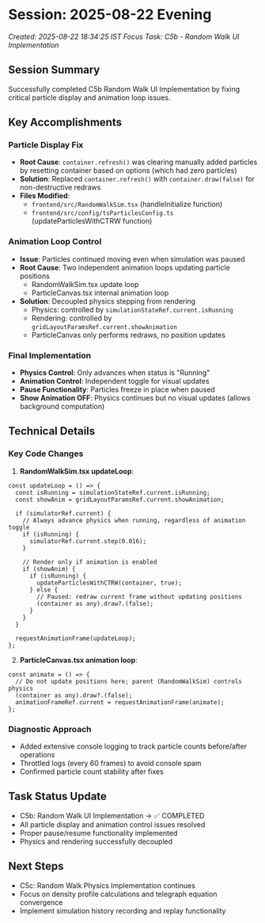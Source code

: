 # Session: 2025-08-22 Evening

_Created: 2025-08-22 18:34:25 IST_
_Focus Task: C5b - Random Walk UI Implementation_

## Session Summary

Successfully completed C5b Random Walk UI Implementation by fixing critical particle display and animation loop issues.

## Key Accomplishments

### Particle Display Fix
- **Root Cause**: `container.refresh()` was clearing manually added particles by resetting container based on options (which had zero particles)
- **Solution**: Replaced `container.refresh()` with `container.draw(false)` for non-destructive redraws
- **Files Modified**: 
  - `frontend/src/RandomWalkSim.tsx` (handleInitialize function)
  - `frontend/src/config/tsParticlesConfig.ts` (updateParticlesWithCTRW function)

### Animation Loop Control
- **Issue**: Particles continued moving even when simulation was paused
- **Root Cause**: Two independent animation loops updating particle positions
  - RandomWalkSim.tsx update loop
  - ParticleCanvas.tsx internal animation loop
- **Solution**: Decoupled physics stepping from rendering
  - Physics: controlled by `simulationStateRef.current.isRunning`
  - Rendering: controlled by `gridLayoutParamsRef.current.showAnimation`
  - ParticleCanvas only performs redraws, no position updates

### Final Implementation
- **Physics Control**: Only advances when status is "Running"
- **Animation Control**: Independent toggle for visual updates
- **Pause Functionality**: Particles freeze in place when paused
- **Show Animation OFF**: Physics continues but no visual updates (allows background computation)

## Technical Details

### Key Code Changes

1. **RandomWalkSim.tsx updateLoop**:
```tsx
const updateLoop = () => {
  const isRunning = simulationStateRef.current.isRunning;
  const showAnim = gridLayoutParamsRef.current.showAnimation;

  if (simulatorRef.current) {
    // Always advance physics when running, regardless of animation toggle
    if (isRunning) {
      simulatorRef.current.step(0.016);
    }

    // Render only if animation is enabled
    if (showAnim) {
      if (isRunning) {
        updateParticlesWithCTRW(container, true);
      } else {
        // Paused: redraw current frame without updating positions
        (container as any).draw?.(false);
      }
    }
  }

  requestAnimationFrame(updateLoop);
};
```

2. **ParticleCanvas.tsx animation loop**:
```tsx
const animate = () => {
  // Do not update positions here; parent (RandomWalkSim) controls physics
  (container as any).draw?.(false);
  animationFrameRef.current = requestAnimationFrame(animate);
};
```

### Diagnostic Approach
- Added extensive console logging to track particle counts before/after operations
- Throttled logs (every 60 frames) to avoid console spam
- Confirmed particle count stability after fixes

## Task Status Update
- C5b: Random Walk UI Implementation → ✅ COMPLETED
- All particle display and animation control issues resolved
- Proper pause/resume functionality implemented
- Physics and rendering successfully decoupled

## Next Steps
- C5c: Random Walk Physics Implementation continues
- Focus on density profile calculations and telegraph equation convergence
- Implement simulation history recording and replay functionality
